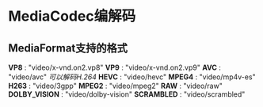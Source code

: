 # MediaCodec编解码

## MediaFormat支持的格式

**VP8** : "video/x-vnd.on2.vp8"
**VP9** : "video/x-vnd.on2.vp9"
**AVC** : "video/avc" *可以解码H.264*
**HEVC** : "video/hevc"
**MPEG4** : "video/mp4v-es"
**H263** : "video/3gpp"
**MPEG2** : "video/mpeg2"
**RAW** : "video/raw"
**DOLBY_VISION** : "video/dolby-vision"
**SCRAMBLED** : "video/scrambled"

